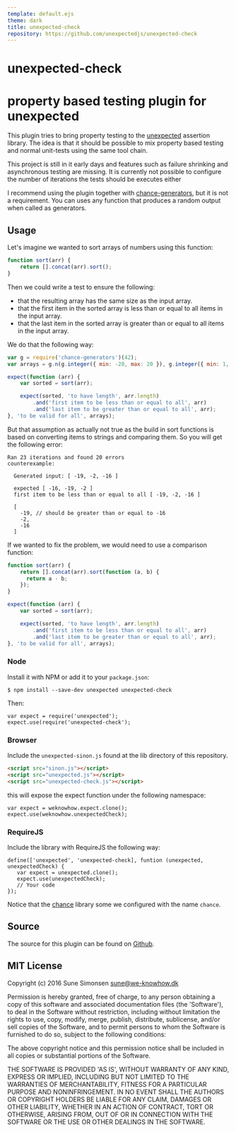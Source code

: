 ```yaml
---
template: default.ejs
theme: dark
title: unexpected-check
repository: https://github.com/unexpectedjs/unexpected-check
---
```


# unexpected-check
# property based testing plugin for unexpected

This plugin tries to bring property testing to the
[unexpected](http://unexpected.js.org) assertion library. The idea is that it
should be possible to mix property based testing and normal unit-tests using the
same tool chain.

This project is still in it early days and features such as failure shrinking
and asynchronous testing are missing. It is currently not possible to configure
the number of iterations the tests should be executes either

I recommend using the plugin together with
[chance-generators](https://github.com/sunesimonsen/change-generators), but it
is not a requirement. You can uses any function that produces a random output
when called as generators.

## Usage

Let's imagine we wanted to sort arrays of numbers using this function:

```js
function sort(arr) {
    return [].concat(arr).sort();
}
```

Then we could write a test to ensure the following:

* that the resulting array has the same size as the input array.
* that the first item in the sorted array is less than or equal to all items in the input array.
* that the last item in the sorted array is greater than or equal to all items in the input array.

We do that the following way:

```js
var g = require('chance-generators')(42);
var arrays = g.n(g.integer({ min: -20, max: 20 }), g.integer({ min: 1, max: 20 }));

expect(function (arr) {
    var sorted = sort(arr);

    expect(sorted, 'to have length', arr.length)
        .and('first item to be less than or equal to all', arr)
        .and('last item to be greater than or equal to all', arr);
}, 'to be valid for all', arrays);
```

But that assumption as actually not true as the build in sort functions is based
on converting items to strings and comparing them. So you will get the following error:

```output
Ran 23 iterations and found 20 errors
counterexample:

  Generated input: [ -19, -2, -16 ]

  expected [ -16, -19, -2 ]
  first item to be less than or equal to all [ -19, -2, -16 ]

  [
    -19, // should be greater than or equal to -16
    -2,
    -16
  ]
```

If we wanted to fix the problem, we would need to use a comparison function:

```js
function sort(arr) {
    return [].concat(arr).sort(function (a, b) {
      return a - b;
    });
}
```

```js
expect(function (arr) {
    var sorted = sort(arr);

    expect(sorted, 'to have length', arr.length)
        .and('first item to be less than or equal to all', arr)
        .and('last item to be greater than or equal to all', arr);
}, 'to be valid for all', arrays);
```

### Node

Install it with NPM or add it to your `package.json`:

```
$ npm install --save-dev unexpected unexpected-check
```

Then:

```js#evaluate:false
var expect = require('unexpected');
expect.use(require('unexpected-check');
```

### Browser

Include the `unexpected-sinon.js` found at the lib directory of this
repository.

```html
<script src="sinon.js"></script>
<script src="unexpected.js"></script>
<script src="unexpected-check.js"></script>
```

this will expose the expect function under the following namespace:

```js#evaluate:false
var expect = weknowhow.expect.clone();
expect.use(weknowhow.unexpectedCheck);
```

### RequireJS

Include the library with RequireJS the following way:

```js#evaluate:false
define(['unexpected', 'unexpected-check], funtion (unexpected, unexpectedCheck) {
   var expect = unexpected.clone();
   expect.use(unexpectedCheck);
   // Your code
});
```

Notice that the [chance](www.chancejs.com) library some we configured with the
name `chance`.

## Source

The source for this plugin can be found on
[Github](https://github.com/unexpectedjs/unexpected-check).

## MIT License

Copyright (c) 2016 Sune Simonsen <sune@we-knowhow.dk>

Permission is hereby granted, free of charge, to any person obtaining
a copy of this software and associated documentation files (the
'Software'), to deal in the Software without restriction, including
without limitation the rights to use, copy, modify, merge, publish,
distribute, sublicense, and/or sell copies of the Software, and to
permit persons to whom the Software is furnished to do so, subject to
the following conditions:

The above copyright notice and this permission notice shall be
included in all copies or substantial portions of the Software.

THE SOFTWARE IS PROVIDED 'AS IS', WITHOUT WARRANTY OF ANY KIND,
EXPRESS OR IMPLIED, INCLUDING BUT NOT LIMITED TO THE WARRANTIES OF
MERCHANTABILITY, FITNESS FOR A PARTICULAR PURPOSE AND
NONINFRINGEMENT. IN NO EVENT SHALL THE AUTHORS OR COPYRIGHT HOLDERS BE
LIABLE FOR ANY CLAIM, DAMAGES OR OTHER LIABILITY, WHETHER IN AN ACTION
OF CONTRACT, TORT OR OTHERWISE, ARISING FROM, OUT OF OR IN CONNECTION
WITH THE SOFTWARE OR THE USE OR OTHER DEALINGS IN THE SOFTWARE.
